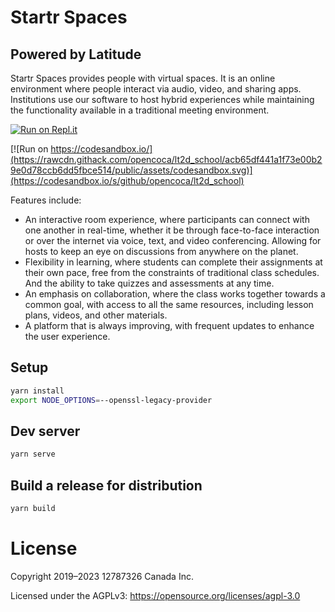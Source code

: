 # Startr Spaces 
## Powered by Latitude


Startr Spaces provides people with virtual spaces. It is an online environment where people interact via audio, video, and sharing apps. Institutions use our software to host hybrid experiences while maintaining the functionality available in a traditional meeting environment. 

[![Run on Repl.it](https://repl.it/badge/github/opencoca/lt2d_school)](https://repl.it/github/opencoca/lt2d_school) 

[![Run on https://codesandbox.io/](https://rawcdn.githack.com/opencoca/lt2d_school/acb65df441a1f73e00b29e0d78ccb6dd5fbce514/public/assets/codesandbox.svg)](https://codesandbox.io/s/github/opencoca/lt2d_school)

Features include: 

*   An interactive room experience, where participants can connect with one another in real-time, whether it be through face-to-face interaction or over the internet via voice, text, and video conferencing. Allowing for hosts to keep an eye on discussions from anywhere on the planet.
*   Flexibility in learning, where students can complete their assignments at their own pace, free from the constraints of traditional class schedules. And the ability to take quizzes and assessments at any time.
*   An emphasis on collaboration, where the class works together towards a common goal, with access to all the same resources, including lesson plans, videos, and other materials.
*   A platform that is always improving, with frequent updates to enhance the user experience.

## Setup

```bash
yarn install
export NODE_OPTIONS=--openssl-legacy-provider
```


## Dev server

```bash
yarn serve
```

## Build a release for distribution

```bash
yarn build
```

# License
Copyright 2019–2023 12787326 Canada Inc.

Licensed under the AGPLv3: https://opensource.org/licenses/agpl-3.0

